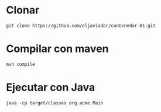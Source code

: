 # Clonar
`git clone https://github.com/eljaviador/contenedor-01.git`

# Compilar con maven
`mvn compile`

# Ejecutar con Java
`java -cp target/classes org.acme.Main`
